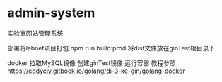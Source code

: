 # admin-system
实验室网站管理系统

部署将labnet项目打包 npm run build:prod
将dist文件放在ginTest根目录下

docker 拉取MySQL镜像 创建ginTest镜像 运行容器
教程参照 https://eddycjy.gitbook.io/golang/di-3-ke-gin/golang-docker
